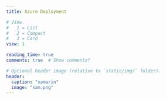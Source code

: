 ```yaml
---
title: Azure Deployment

# View.
#   1 = List
#   2 = Compact
#   3 = Card
view: 1

reading_time: true
comments: true  # Show comments?

# Optional header image (relative to `static/img/` folder).
header:
  caption: "xamarin"
  image: "xam.png"
---
```


